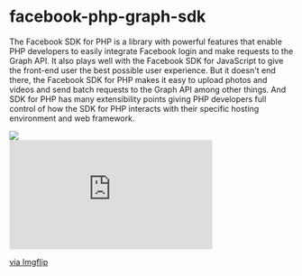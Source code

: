 # facebook-php-graph-sdk

The Facebook SDK for PHP is a library with powerful features that enable PHP developers to easily integrate Facebook login and make requests to the Graph API. It also plays well with the Facebook SDK for JavaScript to give the front-end user the best possible user experience. But it doesn't end there, the Facebook SDK for PHP makes it easy to upload photos and videos and send batch requests to the Graph API among other things. And SDK for PHP has many extensibility points giving PHP developers full control of how the SDK for PHP interacts with their specific hosting environment and web framework.

<div style="width:360px;max-width:100%;"><a href="https://imgflip.com/gif/3z5t5z"><img src="https://i.imgflip.com/3z5t5z.gif"></a></div>

<div style="width:360px;max-width:100%;"><div style="height:0;padding-bottom:53.89%;position:relative;"><iframe width="360" height="194" style="position:absolute;top:0;left:0;width:100%;height:100%;" frameBorder="0" src="https://imgflip.com/embed/3z5t5z"></iframe></div><p><a href="https://imgflip.com/gif/3z5t5z">via Imgflip</a></p></div>
